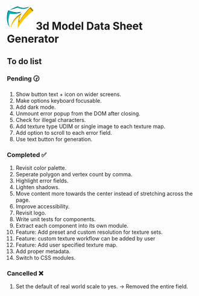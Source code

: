 # <img src="./src/assets/logo/logo.svg" width="70px"> 3d Model Data Sheet Generator

## To do list

### Pending 🕝

1. Show button text + icon on wider screens.
1. Make options keyboard focusable.
1. Add dark mode.
1. Unmount error popup from the DOM after closing.
1. Check for illegal characters.
1. Add texture type UDIM or single image to each texture map.
1. Add option to scroll to each error field.
1. Use text button for generation.

### Completed ✅

1. Revisit color palette.
1. Seperate polygon and vertex count by comma.
1. Highlight error fields.
1. Lighten shadows.
1. Move content more towards the center instead of stretching across the page.
1. Improve accessibility.
1. Revisit logo.
1. Write unit tests for components.
1. Extract each component into its own module.
1. Feature: Add preset and custom resolution for texture sets.
1. Feature: custom texture workflow can be added by user
1. Feature: Add user specified texture map.
1. Add proper metadata.
1. Switch to CSS modules.

### Cancelled ❌

1. Set the default of real world scale to yes. -> Removed the entire field.